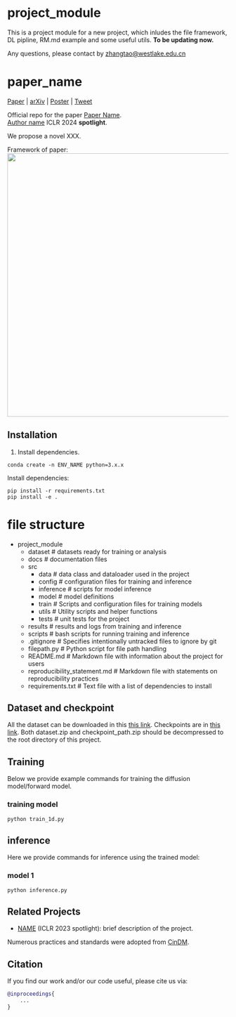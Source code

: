 # project_module
This is a project module for a new project, which inludes the file framework, DL pipline, RM.md example and some useful utils.
**To be updating now.**

Any questions, please contact by zhangtao@westlake.edu.cn

# paper_name

[Paper](URL) | [arXiv](URL) | [Poster](URL) | [Tweet](URL) 

Official repo for the paper [Paper Name](URL).<br />
[Author name](https://zhangtao167.github.io)
ICLR 2024 **spotlight**. 

We propose a novel XXX.

Framework of paper:
<a href="url"><img src="/assets/fig1.png" align="center" width="600" ></a>

## Installation


1. Install dependencies.

```code
conda create -n ENV_NAME python=3.x.x
```

Install dependencies:
```code
pip install -r requirements.txt
pip install -e .
```

#  file structure
- project_module
  - dataset                 # datasets ready for training or analysis
  - docs                   # documentation files
  - src
    - data                    # data class and dataloader used in the project
    - config                  # configuration files for training and inference
    - inference               # scripts for model inference
    - model                   # model definitions
    - train                   # Scripts and configuration files for training models
    - utils                   # Utility scripts and helper functions
    - tests                   # unit tests for the project
  - results                 # results and logs from training and inference
  - scripts                   # bash scripts for running training and inference
  - .gitignore              # Specifies intentionally untracked files to ignore by git
  - filepath.py             # Python script for file path handling
  - README.md               # Markdown file with information about the project for users
  - reproducibility_statement.md # Markdown file with statements on reproducibility practices
  - requirements.txt        # Text file with a list of dependencies to install


## Dataset and checkpoint

All the dataset can be downloaded in this [this link](URL). Checkpoints are in [this link](URl). Both dataset.zip and checkpoint_path.zip should be decompressed to the root directory of this project.


## Training

Below we provide example commands for training the diffusion model/forward model.

### training model


```code
python train_1d.py 
```


## inference

Here we provide commands for inference using the trained model:

### model 1
```code
python inference.py
```


## Related Projects
  
* [NAME](URL) (ICLR 2023 spotlight): brief description of the project.

Numerous practices and standards were adopted from [CinDM](https://github.com/AI4Science-WestlakeU/cindm).
## Citation
If you find our work and/or our code useful, please cite us via:

```bibtex
@inproceedings{
    ...
}
```
